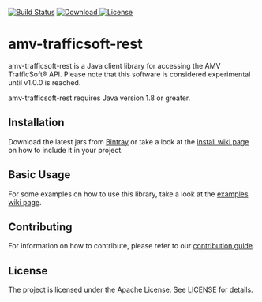[![Build Status](https://travis-ci.org/amvnetworks/amv-trafficsoft-rest.svg?branch=master)](https://travis-ci.org/amvnetworks/amv-trafficsoft-rest)
[![Download](https://api.bintray.com/packages/amvnetworks/amv-trafficsoft-rest/amv-trafficsoft-rest-client/images/download.svg) ](https://bintray.com/amvnetworks/amv-trafficsoft-rest)
[![License](https://img.shields.io/github/license/amvnetworks/amv-trafficsoft-rest.svg?maxAge=2592000)](https://github.com/amvnetworks/amv-trafficsoft-rest/blob/master/LICENSE)

amv-trafficsoft-rest
========
amv-trafficsoft-rest is a Java client library for accessing the AMV TrafficSoft® API.
Please note that this software is considered experimental until v1.0.0 is reached.

amv-trafficsoft-rest requires Java version 1.8 or greater.

## Installation

Download the latest jars from [Bintray](https://bintray.com/amvnetworks/amv-trafficsoft-rest)
or take a look at the [install wiki page](https://github.com/amvnetworks/amv-trafficsoft-rest/wiki/isntall) on how
to include it in your project.

## Basic Usage
For some examples on how to use this library, take a look at the [examples wiki page](https://github.com/amvnetworks/amv-trafficsoft-rest/wiki/examples).

## Contributing
For information on how to contribute, please refer to our [contribution guide](CONTRIBUTING.md).

## License
The project is licensed under the Apache License. See [LICENSE](LICENSE) for details.